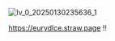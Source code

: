 ![lv_0_20250130235636_1](https://github.com/user-attachments/assets/394403df-eb3a-4c26-957b-a6affc71dc9d)

https://eurydlce.straw.page !!
